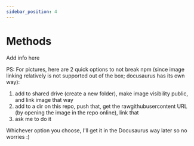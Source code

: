 ```yaml
---
sidebar_position: 4
---
```


# Methods

Add info here

PS: For pictures, here are 2 quick options to not break npm (since image linking relatively is not supported out of the box; docusaurus has its own way):

1. add to shared drive (create a new folder), make image visibility public, and link image that way
2. add to a dir on this repo, push that, get the rawgithubusercontent URL (by opening the image in the repo online), link that
3. ask me to do it

Whichever option you choose, I'll get it in the Docusaurus way later so no worries :)